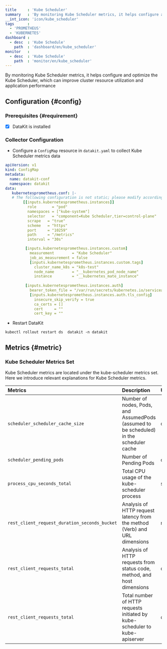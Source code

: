 ```yaml
---
title     : 'Kube Scheduler'
summary   : 'By monitoring Kube Scheduler metrics, it helps configure and optimize the Kube Scheduler, which can improve cluster resource utilization and application performance'
__int_icon: 'icon/kube_scheduler'
tags      :
  - 'PROMETHEUS'
  - 'KUBERNETES'
dashboard :
  - desc  : 'Kube Schedule'
    path  : 'dashboard/en/kube_scheduler'
monitor   :
  - desc  : 'Kube Schedule'
    path  : 'monitor/en/kube_scheduler'
---
```


By monitoring Kube Scheduler metrics, it helps configure and optimize the Kube Scheduler, which can improve cluster resource utilization and application performance

## Configuration {#config}

### Prerequisites {#requirement}

- [x] DataKit is installed

### Collector Configuration

- Configure a `ConfigMap` resource in `datakit.yaml` to collect Kube Scheduler metrics data

```yaml
apiVersion: v1
kind: ConfigMap
metadata:
  name: datakit-conf
  namespace: datakit
data:
   kubernetesprometheus.conf: |-  
   # The following configuration is not static; please modify according to your actual situation
        [[inputs.kubernetesprometheus.instances]]
          role       = "pod"
          namespaces = ["kube-system"]
          selector   = "component=Kube Scheduler,tier=control-plane"      
          scrape   = "true"
          scheme   = "https"
          port     = "10259"
          path     = "/metrics"
          interval = "30s"

         [inputs.kubernetesprometheus.instances.custom]
           measurement        = "Kube Scheduler"
           job_as_measurement = false
           [inputs.kubernetesprometheus.instances.custom.tags]
             cluster_name_k8s = "k8s-test"           
             node_name        = "__kubernetes_pod_node_name"
             instance         = "__kubernetes_mate_instance"
      
         [inputs.kubernetesprometheus.instances.auth]
           bearer_token_file = "/var/run/secrets/kubernetes.io/serviceaccount/token"
           [inputs.kubernetesprometheus.instances.auth.tls_config]
             insecure_skip_verify = true
             ca_certs = []
             cert     = ""
             cert_key = ""
```

- Restart DataKit

```shell
kubectl rollout restart ds  datakit -n datakit
```

## Metrics {#metric}

### Kube Scheduler Metrics Set

Kube Scheduler metrics are located under the kube-scheduler metrics set. Here we introduce relevant explanations for Kube Scheduler metrics.

| Metrics | Description | Unit |
|:--------|:------------|:-----|
|`scheduler_scheduler_cache_size`| Number of nodes, Pods, and AssumedPods (assumed to be scheduled) in the scheduler cache | count |
|`scheduler_pending_pods`| Number of Pending Pods | count |
|`process_cpu_seconds_total`| Total CPU usage of the kube-scheduler process | s |
|`rest_client_request_duration_seconds_bucket`| Analysis of HTTP request latency from the method (Verb) and URL dimensions | ms |
|`rest_client_requests_total`| Analysis of HTTP requests from status code, method, and host dimensions | count |
|`rest_client_requests_total`| Total number of HTTP requests initiated by kube-scheduler to kube-apiserver | count |